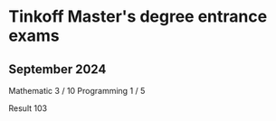 # Tinkoff Master's degree entrance exams

## September 2024

Mathematic 3 / 10
Programming 1 / 5

Result 103